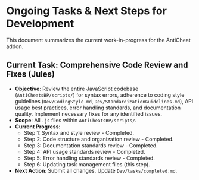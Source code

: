 # Ongoing Tasks & Next Steps for Development

This document summarizes the current work-in-progress for the AntiCheat addon.

## Current Task: Comprehensive Code Review and Fixes (Jules)

*   **Objective**: Review the entire JavaScript codebase (`AntiCheatsBP/scripts/`) for syntax errors, adherence to coding style guidelines (`Dev/CodingStyle.md`, `Dev/StandardizationGuidelines.md`), API usage best practices, error handling standards, and documentation quality. Implement necessary fixes for any identified issues.
*   **Scope**: All `.js` files within `AntiCheatsBP/scripts/`.
*   **Current Progress**:
    *   Step 1: Syntax and style review - Completed.
    *   Step 2: Code structure and organization review - Completed.
    *   Step 3: Documentation standards review - Completed.
    *   Step 4: API usage standards review - Completed.
    *   Step 5: Error handling standards review - Completed.
    *   Step 6: Updating task management files (this step).
*   **Next Action**: Submit all changes. Update `Dev/tasks/completed.md`.
